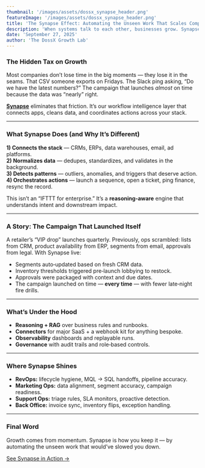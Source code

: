```yaml
---
thumbnail: '/images/assets/dossx_synapse_header.png'
featureImage: '/images/assets/dossx_synapse_header.png'
title: 'The Synapse Effect: Automating the Unseen Work That Scales Companies'
description: 'When systems talk to each other, businesses grow. Synapse makes it automatic.'
date: 'September 27, 2025'
author: 'The DossX Growth Lab'
---
```


### The Hidden Tax on Growth

Most companies don’t lose time in the big moments — they lose it in the seams. That CSV someone exports on Fridays. The Slack ping asking, “Do we have the latest numbers?” The campaign that launches *almost* on time because the data was “nearly” right.

**[Synapse](/agents/synapse)** eliminates that friction. It’s our workflow intelligence layer that connects apps, cleans data, and coordinates actions across your stack.

---

### What Synapse Does (and Why It’s Different)

**1) Connects the stack** — CRMs, ERPs, data warehouses, email, ad platforms.  
**2) Normalizes data** — dedupes, standardizes, and validates in the background.  
**3) Detects patterns** — outliers, anomalies, and triggers that deserve action.  
**4) Orchestrates actions** — launch a sequence, open a ticket, ping finance, resync the record.

This isn’t an “IFTTT for enterprise.” It’s a **reasoning‑aware** engine that understands intent and downstream impact.

---

### A Story: The Campaign That Launched Itself

A retailer’s “VIP drop” launches quarterly. Previously, ops scrambled: lists from CRM, product availability from ERP, segments from email, approvals from legal. With Synapse live:  
- Segments auto‑updated based on fresh CRM data.  
- Inventory thresholds triggered pre‑launch lobbying to restock.  
- Approvals were packaged with context and due dates.  
- The campaign launched on time — **every time** — with fewer late‑night fire drills.

---

### What’s Under the Hood

- **Reasoning + RAG** over business rules and runbooks.  
- **Connectors** for major SaaS + a webhook kit for anything bespoke.  
- **Observability** dashboards and replayable runs.  
- **Governance** with audit trails and role‑based controls.

---

### Where Synapse Shines

- **RevOps:** lifecycle hygiene, MQL → SQL handoffs, pipeline accuracy.  
- **Marketing Ops:** data alignment, segment accuracy, campaign readiness.  
- **Support Ops:** triage rules, SLA monitors, proactive detection.  
- **Back Office:** invoice sync, inventory flips, exception handling.

---

### Final Word

Growth comes from momentum. Synapse is how you keep it — by automating the unseen work that would’ve slowed you down.

[See Synapse in Action →](/agents/synapse)
